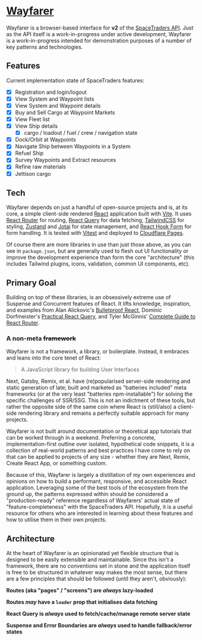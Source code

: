 # [Wayfarer](https://wayfarer.benweier.dev/)

Wayfarer is a browser-based interface for **v2** of the [SpaceTraders API](https://spacetraders.stoplight.io/docs/spacetraders). Just as the API itself is a work-in-progress under active development, Wayfarer is a work-in-progress intended for demonstration purposes of a number of key patterns and technologies.

## Features

Current implementation state of SpaceTraders features:

- [x] Registration and login/logout
- [x] View System and Waypoint lists
- [x] View System and Waypoint details
- [x] Buy and Sell Cargo at Waypoint Markets
- [x] View Fleet list
- [x] View Ship details
    - [x] cargo / loadout / fuel / crew / navigation state
- [x] Dock/Orbit at Waypoints
- [x] Navigate Ship between Waypoints in a System
- [x] Refuel Ship
- [x] Survey Waypoints and Extract resources
- [x] Refine raw materials
- [x] Jettison cargo

## Tech

Wayfarer depends on just a handful of open-source projects and is, at its core, a simple client-side rendered [React](https://reactjs.org/) application built with [Vite](https://vitejs.dev/). It uses [React Router](https://reactrouter.com/) for routing, [React Query](https://tanstack.com/query) for data fetching, [TailwindCSS](https://tailwindcss.com/) for styling, [Zustand](https://docs.pmnd.rs/zustand) and [Jotai](https://jotai.org/) for state management, and [React Hook Form](https://react-hook-form.com/) for form handling. It is tested with [Vitest](https://vitest.dev/) and deployed to [Cloudflare Pages](https://pages.cloudflare.com/).

Of course there are more libraries in use than just those above, as you can see in `package.json`, but are generally used to flesh out UI functionality or improve the development experience than form the core "architecture" (this includes Tailwind plugins, icons, validation, common UI components, etc).

## Primary Goal

Building on top of these libraries, is an obsessively extreme use of Suspense and Concurrent features of React. It lifts knowledge, inspiration, and examples from Alan Alickovic's [Bulletproof React](https://github.com/alan2207/bulletproof-react), Dominic Dorfmeister's [Practical React Query](https://tkdodo.eu/blog/practical-react-query), and Tyler McGinnis' [Complete Guide to React Router](https://ui.dev/react-router-tutorial).

### A non-meta ~~framework~~

Wayfarer is not a framework, a library, or boilerplate. Instead, it embraces and leans into the core tenet of React:

> A JavaScript library for building User Interfaces

Next, Gatsby, Remix, et al. have (re)popularised server-side rendering and static generation of late; built and marketed as "batteries included" meta frameworks (or at the very least "batteries npm-installable") for solving the specific challenges of SSR/SSG. This is not an indictment of these tools, but rather the opposite side of the same coin where React is (still/also) a client-side rendering library and remains a perfectly suitable approach for many projects.

Wayfarer is not built around documentation or theoretical app tutorials that can be worked through in a weekend. Preferring a concrete, implementation-first outline over isolated, hypothetical code snippets, it is a collection of real-world patterns and best practices I have come to rely on that can be applied to projects of any size - whether they are Next, Remix, Create React App, or something custom.

Because of this, Wayfarer is largely a distillation of my own experiences and opinions on how to build a performant, responsive, and accessible React application. Leveraging some of the best tools of the ecosystem from the ground up, the patterns expressed within should be considered a "production-ready" reference regardless of Wayfarers' actual state of "feature-completeness" with the SpaceTraders API. Hopefully, it is a useful resource for others who are interested in learning about these features and how to utilise them in their own projects.

## Architecture

At the heart of Wayfarer is an opinionated yet flexible structure that is designed to be easily extensible and maintainable. Since this isn't a framework, there are no conventions set in stone and the application itself is free to be structured in whatever way makes the most sense, but there are a few principles that should be followed (until they aren't, obviously):

**Routes (aka "pages" / "screens") are _always_ lazy-loaded**
 
**Routes _may_ have a `loader` prop that initialises data fetching**

**React Query is _always_ used to fetch/cache/manage remote server state**

**Suspense and Error Boundaries are _always_ used to handle fallback/error states**
